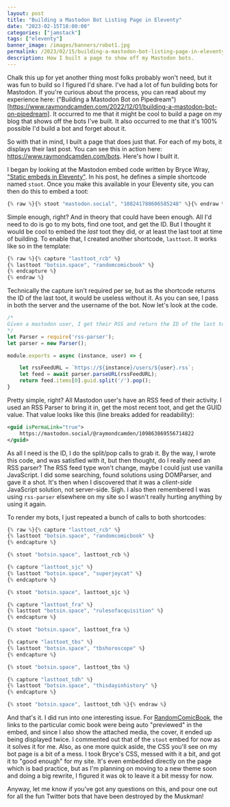 ```yaml
---
layout: post
title: "Building a Mastodon Bot Listing Page in Eleventy"
date: "2023-02-15T18:00:00"
categories: ["jamstack"]
tags: ["eleventy"]
banner_image: /images/banners/robot1.jpg
permalink: /2023/02/15/building-a-mastodon-bot-listing-page-in-eleventy
description: How I built a page to show off my Mastodon bots.
---
```


Chalk this up for yet another thing most folks probably won't need, but it was fun to build so I figured I'd share. I've had a lot of fun building bots for Mastodon. If you're curious about the process, you can read about my experience here: ("Building a Mastodon Bot on Pipedream")[https://www.raymondcamden.com/2022/12/01/building-a-mastodon-bot-on-pipedream]. It occurred to me that it might be cool to build a page on my blog that shows off the bots I've built. It also occurred to me that it's 100% possible I'd build a bot and forget about it. 

So with that in mind, I built a page that does just that. For each of my bots, it displays their last post. You can see this in action here: <https://www.raymondcamden.com/bots>. Here's how I built it.

I began by looking at the Mastodon embed code written by Bryce Wray, ["Static embeds in Eleventy"](https://www.brycewray.com/posts/2022/08/static-embeds-eleventy/). In his post, he defines a simple shortcode named `stoot`. Once you make this available in your Eleventy site, you can then do this to embed a toot:

```js
{% raw %}{% stoot "mastodon.social", "108241788606585248" %}{% endraw %}
```

Simple enough, right? And in theory that could have been enough. All I'd need to do is go to my bots, find one toot, and get the ID. But I thought it would be cool to embed the *last* toot they did, or at least the last toot at time of building. To enable that, I created another shortcode, `lasttoot`. It works like so in the template:

```js
{% raw %}{% capture "lasttoot_rcb" %}
{% lasttoot "botsin.space", "randomcomicbook" %}
{% endcapture %}
{% endraw %}
```

Technically the capture isn't required per se, but as the shortcode returns the ID of the last toot, it would be useless without it. As you can see, I pass in both the server and the username of the bot. Now let's look at the code.

```js
/*
Given a mastodon user, I get their RSS and return the ID of the last toot.
*/
let Parser = require('rss-parser');
let parser = new Parser();

module.exports = async (instance, user) => {

	let rssFeedURL = `https://${instance}/users/${user}.rss`;
	let feed = await parser.parseURL(rssFeedURL);
	return feed.items[0].guid.split('/').pop();
}
```

Pretty simple, right? All Mastodon user's have an RSS feed of their activity. I used an RSS Parser to bring it in, get the most recent toot, and get the GUID value. That value looks like this (line breaks added for readability):

```xml
<guid isPermaLink="true">
	https://mastodon.social/@raymondcamden/109863869556714822
</guid>
```

As all I need is the ID, I do the split/pop calls to grab it. By the way, I wrote this code, and was satisfied with it, but then thought, do I really need an RSS parser? The RSS feed type won't change, maybe I could just use vanilla JavaScript. I did some searching, found solutions using DOMParser, and gave it a shot. It's then when I discovered that it was a *client-side* JavaScript solution, not server-side. Sigh. I also then remembered I was using `rss-parser` elsewhere on my site so I wasn't really hurting anything by using it again. 

To render my bots, I just repeated a bunch of calls to both shortcodes:

```js
{% raw %}{% capture "lasttoot_rcb" %}
{% lasttoot "botsin.space", "randomcomicbook" %}
{% endcapture %}

{% stoot "botsin.space", lasttoot_rcb %}

{% capture "lasttoot_sjc" %}
{% lasttoot "botsin.space", "superjoycat" %}
{% endcapture %}

{% stoot "botsin.space", lasttoot_sjc %}

{% capture "lasttoot_fra" %}
{% lasttoot "botsin.space", "rulesofacquisition" %}
{% endcapture %}

{% stoot "botsin.space", lasttoot_fra %}

{% capture "lasttoot_tbs" %}
{% lasttoot "botsin.space", "tbshoroscope" %}
{% endcapture %}

{% stoot "botsin.space", lasttoot_tbs %}

{% capture "lasttoot_tdh" %}
{% lasttoot "botsin.space", "thisdayinhistory" %}
{% endcapture %}

{% stoot "botsin.space", lasttoot_tdh %}{% endraw %}
```

And that's it. I did run into one interesting issue. For [RandomComicBook](https://botsin.space/randomcomicbook), the links to the particular comic book were being auto "previewed" in the embed, and since I also show the attached media, the cover, it ended up being displayed twice. I commented out that of the `stoot` embed for now as it solves it for me. Also, as one more quick aside, the CSS you'll see on my bot page is a bit of a mess. I took Bryce's CSS, messed with it a bit, and got it to "good enough" for my site. It's even embedded directly on the page which is bad practice, but as I'm planning on moving to a new theme soon and doing a big rewrite, I figured it was ok to leave it a bit messy for now. 

Anyway, let me know if you've got any questions on this, and pour one out for all the fun Twitter bots that have been destroyed by the Muskman!